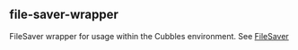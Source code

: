 ## file-saver-wrapper

FileSaver wrapper for usage within the Cubbles environment. See [FileSaver](https://github.com/eligrey/FileSaver.js)
